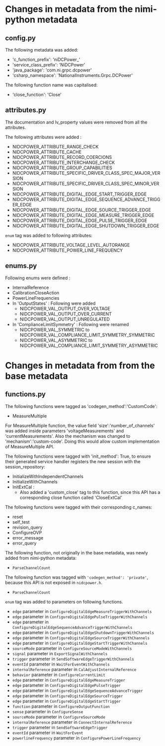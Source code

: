 # Changes in metadata from the nimi-python metadata

## config.py

The following metadata was added:
- 'c_function_prefix': 'niDCPower_'
- 'service_class_prefix': 'NiDCPower'
- 'java_package': 'com.ni.grpc.dcpower'
- 'csharp_namespace': 'NationalInstruments.Grpc.DCPower'

The following function name was capitalised:
- 'close_function': 'Close'

## attributes.py

The documentation and lv_property values were removed from all the attributes.

The following attributes were added : 
- NIDCPOWER_ATTRIBUTE_RANGE_CHECK
- NIDCPOWER_ATTRIBUTE_CACHE
- NIDCPOWER_ATTRIBUTE_RECORD_COERCIONS
- NIDCPOWER_ATTRIBUTE_INTERCHANGE_CHECK
- NIDCPOWER_ATTRIBUTE_GROUP_CAPABILITIES
- NIDCPOWER_ATTRIBUTE_SPECIFIC_DRIVER_CLASS_SPEC_MAJOR_VERSION
- NIDCPOWER_ATTRIBUTE_SPECIFIC_DRIVER_CLASS_SPEC_MINOR_VERSION
- NIDCPOWER_ATTRIBUTE_DIGITAL_EDGE_START_TRIGGER_EDGE
- NIDCPOWER_ATTRIBUTE_DIGITAL_EDGE_SEQUENCE_ADVANCE_TRIGGER_EDGE
- NIDCPOWER_ATTRIBUTE_DIGITAL_EDGE_SOURCE_TRIGGER_EDGE
- NIDCPOWER_ATTRIBUTE_DIGITAL_EDGE_MEASURE_TRIGGER_EDGE
- NIDCPOWER_ATTRIBUTE_DIGITAL_EDGE_PULSE_TRIGGER_EDGE
- NIDCPOWER_ATTRIBUTE_DIGITAL_EDGE_SHUTDOWN_TRIGGER_EDGE

`enum` tag was added to following attributes:
- NIDCPOWER_ATTRIBUTE_VOLTAGE_LEVEL_AUTORANGE
- NIDCPOWER_ATTRIBUTE_POWER_LINE_FREQUENCY

## enums.py

Following enums were defined :
- InternalReference
- CalibrationCloseAction
- PowerLineFrequencies
- In 'OutputStates' : Following were added
    - NIDCPOWER_VAL_OUTPUT_OVER_VOLTAGE
    - NIDCPOWER_VAL_OUTPUT_OVER_CURRENT
    - NIDCPOWER_VAL_OUTPUT_UNREGULATED
- In 'ComplianceLimitSymmetry' : Following were renamed
    - NIDCPOWER_VAL_SYMMETRIC to NIDCPOWER_VAL_COMPLIANCE_LIMIT_SYMMETRY_SYMMETRIC
    - NIDCPOWER_VAL_ASYMMETRIC to NIDCPOWER_VAL_COMPLIANCE_LIMIT_SYMMETRY_ASYMMETRIC

# Changes in metadata from from the base metadata

## functions.py

The following functions were tagged as 'codegen_method':'CustomCode':
- MeasureMultiple

For MeasureMultiple function, the value field 'size':'number_of_channels' was added inside parameters 'voltageMeasurements' and 'currentMeasurements'. Also the mechanism was changed to 'mechanism':'custom-code'. Doing this would allow custom implementation of MeasureMultiple API.

The following functions were tagged with 'init_method': True, to ensure their generated service handler registers the new session with the session_repository:
- InitializeWithIndependentChannels
- InitializeWithChannels
- InitExtCal : 
    - Also added a 'custom_close' tag to this function, since this API has a corresponding close function called 'CloseExtCal'

The following functions were tagged with their corresponding c_names:
- reset
- self_test
- revision_query
- ConfigureOVP
- error_message
- error_query

The following function, not originally in the base metadata, was newly added from nimi-python metadata:
- `ParseChannelCount`

The following function was tagged with `'codegen_method': 'private'`, because this API is not exposed in `nidcpower.h`.
- `ParseChannelCount`

`enum` tag was added to parameters on following functions.
- `edge` parameter in `ConfigureDigitalEdgeMeasureTriggerWithChannels`
- `edge` parameter in `ConfigureDigitalEdgePulseTriggerWithChannels`
- `edge` parameter in `ConfigureDigitalEdgeSequenceAdvanceTriggerWithChannels`
- `edge` parameter in `ConfigureDigitalEdgeShutdownTriggerWithChannels`
- `edge` parameter in `ConfigureDigitalEdgeSourceTriggerWithChannels`
- `edge` parameter in `ConfigureDigitalEdgeStartTriggerWithChannels`
- `sourceMode` parameter in `ConfigureSourceModeWithChannels`
- `signal` parameter in `ExportSignalWithChannels`
- `trigger` parameter in `SendSoftwareEdgeTriggerWithChannels`
- `eventId` parameter in `WaitForEventWithChannels`
- `internalReference` parameter in `CalAdjustInternalReference`
- `behavior` parameter in `ConfigureCurrentLimit`
- `edge` parameter in `ConfigureDigitalEdgeMeasureTrigger`
- `edge` parameter in `ConfigureDigitalEdgePulseTrigger`
- `edge` parameter in `ConfigureDigitalEdgeSequenceAdvanceTrigger`
- `edge` parameter in `ConfigureDigitalEdgeSourceTrigger`
- `edge` parameter in `ConfigureDigitalEdgeStartTrigger`
- `function` parameter in `ConfigureOutputFunction`
- `sense` parameter in `ConfigureSense`
- `sourceMode` parameter in `ConfigureSourceMode`
- `internalReference` parameter in `ConnectInternalReference`
- `trigger` parameter in `SendSoftwareEdgeTrigger`
- `eventId` parameter in `WaitForEvent`
- `powerlineFrequency` parameter in `ConfigurePowerLineFrequency`

